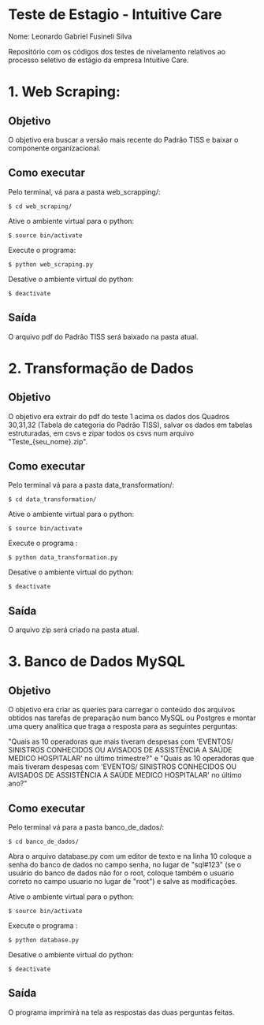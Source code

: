 # Teste de Estagio - Intuitive Care

Nome: Leonardo Gabriel Fusineli Silva

Repositório com os códigos dos testes de nivelamento relativos ao processo seletivo de estágio da empresa Intuitive Care.

# 1. Web Scraping:

## Objetivo
O objetivo era buscar a versão mais recente do Padrão TISS e baixar o componente organizacional.

## Como executar

Pelo terminal, vá para a pasta web_scrapping/:

```$ cd web_scraping/```

Ative o ambiente virtual para o python:

```$ source bin/activate```

Execute o programa:

```$ python web_scraping.py```

Desative o ambiente virtual do python:

```$ deactivate```

## Saída
O arquivo pdf do Padrão TISS será baixado na pasta atual.


# 2. Transformação de Dados

## Objetivo
O objetivo era extrair do pdf do teste 1 acima os dados dos Quadros 30,31,32 (Tabela de categoria do Padrão TISS), salvar os dados em tabelas estruturadas, em csvs e zipar todos os csvs num arquivo "Teste_{seu_nome}.zip".

## Como executar

Pelo terminal vá para a pasta data_transformation/:

```$ cd data_transformation/```

Ative o ambiente virtual para o python:

```$ source bin/activate```

Execute o programa :

```$ python data_transformation.py```

Desative o ambiente virtual do python:

```$ deactivate```

## Saída
O arquivo zip será criado na pasta atual.

# 3. Banco de Dados MySQL

## Objetivo
O objetivo era criar as queries para carregar o conteúdo dos arquivos obtidos nas tarefas de preparação num banco MySQL ou Postgres e montar uma query analítica que traga a resposta para as seguintes perguntas:

"Quais as 10 operadoras que mais tiveram despesas com 'EVENTOS/ SINISTROS CONHECIDOS OU AVISADOS  DE ASSISTÊNCIA A SAÚDE MEDICO HOSPITALAR' no último trimestre?" e "Quais as 10 operadoras que mais tiveram despesas com 'EVENTOS/ SINISTROS CONHECIDOS OU AVISADOS  DE ASSISTÊNCIA A SAÚDE MEDICO HOSPITALAR' no último ano?"

## Como executar

Pelo terminal vá para a pasta banco_de_dados/:

```$ cd banco_de_dados/```

Abra o arquivo database.py com um editor de texto e na linha 10 coloque a senha do banco de dados no campo senha, no lugar de "sql#123" (se o usuário do banco de dados não for o root, coloque também o usuario correto no campo usuario no lugar de "root") e salve as modificações.

Ative o ambiente virtual para o python:

```$ source bin/activate```

Execute o programa :

```$ python database.py```

Desative o ambiente virtual do python:

```$ deactivate```

## Saída
O programa imprimirá na tela as respostas das duas perguntas feitas.
